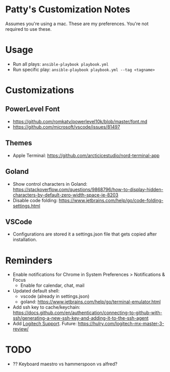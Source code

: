 # Patty's Customization Notes
Assumes you're using a mac.
These are my preferences. You're not required to use these.

# Usage
* Run all plays: `ansible-playbook playbook.yml`
* Run specific play: `ansible-playbook playbook.yml --tag <tagname>`

# Customizations
## PowerLevel Font
* https://github.com/romkatv/powerlevel10k/blob/master/font.md
* https://github.com/microsoft/vscode/issues/81497

## Themes
* Apple Terminal: https://github.com/arcticicestudio/nord-terminal-app

## Goland
* Show control characters in Goland: https://stackoverflow.com/questions/9868796/how-to-display-hidden-characters-by-default-zero-width-space-ie-8203
* Disable code folding: https://www.jetbrains.com/help/go/code-folding-settings.html

## VSCode
* Configurations are stored it a settings.json file that gets copied after installation.

# Reminders
* Enable notifications for Chrome in System Preferences > Notifications & Focus
  * Enable for calendar, chat, mail
* Updated default shell:
  * vscode (already in settings.json)
  * goland: https://www.jetbrains.com/help/go/terminal-emulator.html
* Add ssh key to cache/keychain: https://docs.github.com/en/authentication/connecting-to-github-with-ssh/generating-a-new-ssh-key-and-adding-it-to-the-ssh-agent
* Add [Logitech Support](https://www.logitech.com/en-us/software/logi-options-plus.html). Future: https://hulry.com/logitech-mx-master-3-review/

# TODO
* ?? Keyboard maestro vs hammerspoon vs alfred?
